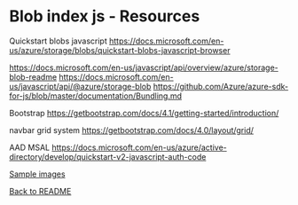 # Blob index js - Resources

Quickstart blobs javascript
https://docs.microsoft.com/en-us/azure/storage/blobs/quickstart-blobs-javascript-browser

https://docs.microsoft.com/en-us/javascript/api/overview/azure/storage-blob-readme
https://docs.microsoft.com/en-us/javascript/api/@azure/storage-blob
https://github.com/Azure/azure-sdk-for-js/blob/master/documentation/Bundling.md

Bootstrap 
https://getbootstrap.com/docs/4.1/getting-started/introduction/

navbar
grid system https://getbootstrap.com/docs/4.0/layout/grid/

AAD MSAL
https://docs.microsoft.com/en-us/azure/active-directory/develop/quickstart-v2-javascript-auth-code

[Sample images](./images.md)

[Back to README](./README.md)